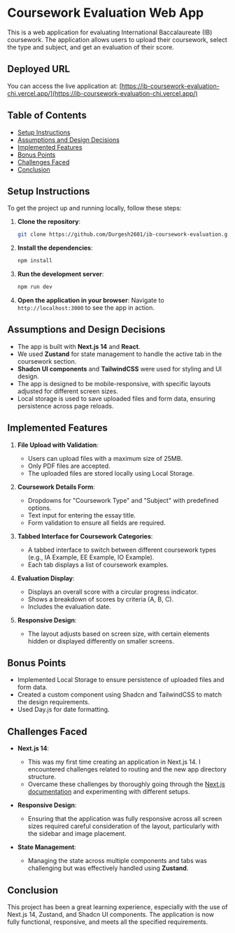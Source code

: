 # Coursework Evaluation Web App

This is a web application for evaluating International Baccalaureate (IB) coursework. The application allows users to upload their coursework, select the type and subject, and get an evaluation of their score.

## Deployed URL

You can access the live application at: [https://ib-coursework-evaluation-chi.vercel.app/](https://ib-coursework-evaluation-chi.vercel.app/)

## Table of Contents

- [Setup Instructions](#setup-instructions)
- [Assumptions and Design Decisions](#assumptions-and-design-decisions)
- [Implemented Features](#implemented-features)
- [Bonus Points](#bonus-points)
- [Challenges Faced](#challenges-faced)
- [Conclusion](#conclusion)

## Setup Instructions

To get the project up and running locally, follow these steps:

1. **Clone the repository**:
   ```bash
   git clone https://github.com/Durgesh2601/ib-coursework-evaluation.git
   ```

2. **Install the dependencies**:
   ```bash
   npm install
   ```

3. **Run the development server**:
   ```bash
   npm run dev
   ```

4. **Open the application in your browser**:
   Navigate to `http://localhost:3000` to see the app in action.

## Assumptions and Design Decisions

- The app is built with **Next.js 14** and **React**.
- We used **Zustand** for state management to handle the active tab in the coursework section.
- **Shadcn UI components** and **TailwindCSS** were used for styling and UI design.
- The app is designed to be mobile-responsive, with specific layouts adjusted for different screen sizes.
- Local storage is used to save uploaded files and form data, ensuring persistence across page reloads.

## Implemented Features

1. **File Upload with Validation**:
   - Users can upload files with a maximum size of 25MB.
   - Only PDF files are accepted.
   - The uploaded files are stored locally using Local Storage.

2. **Coursework Details Form**:
   - Dropdowns for "Coursework Type" and "Subject" with predefined options.
   - Text input for entering the essay title.
   - Form validation to ensure all fields are required.

3. **Tabbed Interface for Coursework Categories**:
   - A tabbed interface to switch between different coursework types (e.g., IA Example, EE Example, IO Example).
   - Each tab displays a list of coursework examples.

4. **Evaluation Display**:
   - Displays an overall score with a circular progress indicator.
   - Shows a breakdown of scores by criteria (A, B, C).
   - Includes the evaluation date.

5. **Responsive Design**:
   - The layout adjusts based on screen size, with certain elements hidden or displayed differently on smaller screens.

## Bonus Points

- Implemented Local Storage to ensure persistence of uploaded files and form data.
- Created a custom component using Shadcn and TailwindCSS to match the design requirements.
- Used Day.js for date formatting.

## Challenges Faced

- **Next.js 14**:
  - This was my first time creating an application in Next.js 14. I encountered challenges related to routing and the new app directory structure.
  - Overcame these challenges by thoroughly going through the [Next.js documentation](https://nextjs.org/docs) and experimenting with different setups.

- **Responsive Design**:
  - Ensuring that the application was fully responsive across all screen sizes required careful consideration of the layout, particularly with the sidebar and image placement.

- **State Management**:
  - Managing the state across multiple components and tabs was challenging but was effectively handled using **Zustand**.

## Conclusion

This project has been a great learning experience, especially with the use of Next.js 14, Zustand, and Shadcn UI components. The application is now fully functional, responsive, and meets all the specified requirements.
